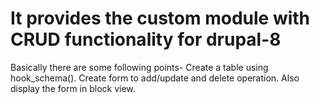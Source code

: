 # It provides the custom module with CRUD functionality for drupal-8
Basically there are some following points-
Create a table using hook_schema().
Create form to add/update and delete operation.
Also display the form in block view.




